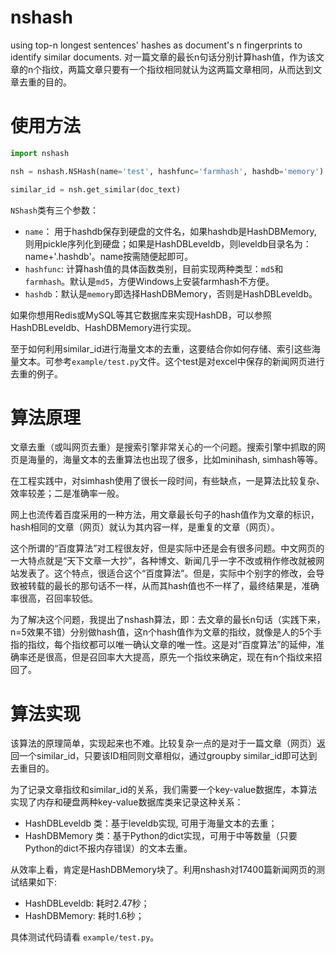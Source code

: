 # nshash
using top-n longest sentences' hashes as document's n fingerprints to identify similar documents.
对一篇文章的最长n句话分别计算hash值，作为该文章的n个指纹，两篇文章只要有一个指纹相同就认为这两篇文章相同，从而达到文章去重的目的。

# 使用方法
```python
import nshash

nsh = nshash.NSHash(name='test', hashfunc='farmhash', hashdb='memory')

similar_id = nsh.get_similar(doc_text)
```

`NShash`类有三个参数：
+ `name`： 用于hashdb保存到硬盘的文件名，如果hashdb是HashDBMemory, 则用pickle序列化到硬盘；如果是HashDBLeveldb，则leveldb目录名为：name+'.hashdb'。name按需随便起即可。
+ `hashfunc`: 计算hash值的具体函数类别，目前实现两种类型：`md5`和`farmhash`。默认是`md5`，方便Windows上安装farmhash不方便。
+ `hashdb`：默认是`memory`即选择HashDBMemory，否则是HashDBLeveldb。

如果你想用Redis或MySQL等其它数据库来实现HashDB，可以参照HashDBLeveldb、HashDBMemory进行实现。

至于如何利用similar_id进行海量文本的去重，这要结合你如何存储、索引这些海量文本。可参考`example/test.py`文件。这个test是对excel中保存的新闻网页进行去重的例子。


# 算法原理

文章去重（或叫网页去重）是搜索引擎非常关心的一个问题。搜索引擎中抓取的网页是海量的，海量文本的去重算法也出现了很多，比如minihash, simhash等等。

在工程实践中，对simhash使用了很长一段时间，有些缺点，一是算法比较复杂、效率较差；二是准确率一般。

网上也流传着百度采用的一种方法，用文章最长句子的hash值作为文章的标识，hash相同的文章（网页）就认为其内容一样，是重复的文章（网页）。

这个所谓的“百度算法”对工程很友好，但是实际中还是会有很多问题。中文网页的一大特点就是“天下文章一大抄”，各种博文、新闻几乎一字不改或稍作修改就被网站发表了。这个特点，很适合这个“百度算法”。但是，实际中个别字的修改，会导致被转载的最长的那句话不一样，从而其hash值也不一样了，最终结果是，准确率很高，召回率较低。

为了解决这个问题，我提出了nshash算法，即：去文章的最长n句话（实践下来，n=5效果不错）分别做hash值，这n个hash值作为文章的指纹，就像是人的5个手指的指纹，每个指纹都可以唯一确认文章的唯一性。这是对“百度算法”的延伸，准确率还是很高，但是召回率大大提高，原先一个指纹来确定，现在有n个指纹来招回了。

# 算法实现
该算法的原理简单，实现起来也不难。比较复杂一点的是对于一篇文章（网页）返回一个similar_id，只要该ID相同则文章相似，通过groupby similar_id即可达到去重目的。

为了记录文章指纹和similar_id的关系，我们需要一个key-value数据库，本算法实现了内存和硬盘两种key-value数据库类来记录这种关系：

+ HashDBLeveldb 类：基于leveldb实现, 可用于海量文本的去重；
+ HashDBMemory  类：基于Python的dict实现，可用于中等数量（只要Python的dict不报内存错误）的文本去重。

从效率上看，肯定是HashDBMemory块了。利用nshash对17400篇新闻网页的测试结果如下:

+ HashDBLeveldb: 耗时2.47秒；
+ HashDBMemory: 耗时1.6秒；

具体测试代码请看 `example/test.py`。


